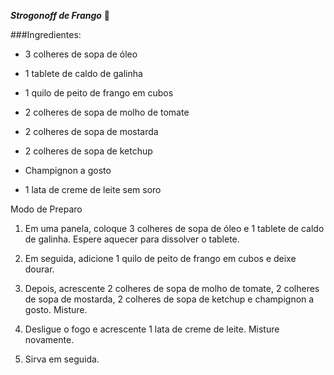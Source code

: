 _**Strogonoff de Frango**_ :chicken:

###Ingredientes:

- 3 colheres de sopa de óleo

- 1 tablete de caldo de galinha
- 1 quilo de peito de frango em cubos
- 2 colheres de sopa de molho de tomate
- 2 colheres de sopa de mostarda
- 2 colheres de sopa de ketchup
- Champignon a gosto
- 1 lata de creme de leite sem soro



Modo de Preparo

1. Em uma panela, coloque 3 colheres de sopa de óleo e 1 tablete de caldo de galinha. Espere aquecer para dissolver o tablete.

2. Em seguida, adicione 1 quilo de peito de frango em cubos e deixe dourar.

3. Depois, acrescente 2 colheres de sopa de molho de tomate, 2 colheres de sopa de mostarda, 2 colheres de sopa de ketchup e champignon a gosto. Misture.

4. Desligue o fogo e acrescente 1 lata de creme de leite. Misture novamente.

5. Sirva em seguida.